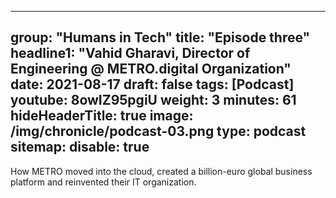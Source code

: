 
---
group: "Humans in Tech"
title: "Episode three"
headline1: "Vahid Gharavi, Director of Engineering @ METRO.digital Organization"
date: 2021-08-17
draft: false
tags: [Podcast]
youtube: 8owIZ95pgiU
weight: 3
minutes: 61
hideHeaderTitle: true
image: /img/chronicle/podcast-03.png
type: podcast
sitemap:
    disable: true
---

How METRO moved into the cloud, created a billion-euro global business platform and reinvented their IT organization.
